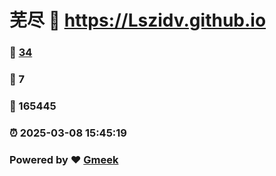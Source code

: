 # 芜尽 :link: https://Lszidv.github.io 
### :page_facing_up: [34](https://Lszidv.github.io/tag.html) 
### :speech_balloon: 7 
### :hibiscus: 165445 
### :alarm_clock: 2025-03-08 15:45:19 
### Powered by :heart: [Gmeek](https://github.com/Meekdai/Gmeek)
